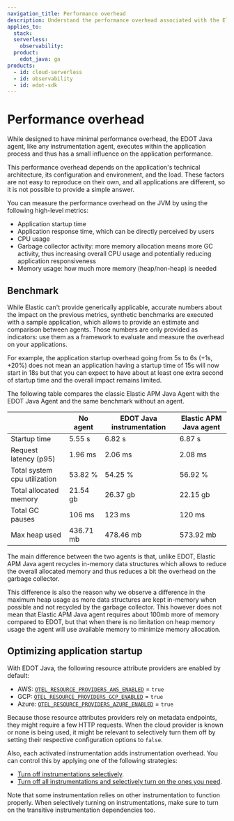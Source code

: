 ```yaml
---
navigation_title: Performance overhead
description: Understand the performance overhead associated with the Elastic Distribution of OpenTelemetry (EDOT) Java Agent compared to the classic Elastic APM agent and no agent.
applies_to:
  stack:
  serverless:
    observability:
  product:
    edot_java: ga
products:
  - id: cloud-serverless
  - id: observability
  - id: edot-sdk
---
```


# Performance overhead

While designed to have minimal performance overhead, the EDOT Java agent, like any instrumentation agent, executes within the application process and thus has a small influence on the application performance. 

This performance overhead depends on the application's technical architecture, its configuration and environment, and the load. These factors are not easy to reproduce on their own, and all applications are different, so it is not possible to provide a simple answer.

You can measure the performance overhead on the JVM by using the following high-level metrics:

- Application startup time
- Application response time, which can be directly perceived by users
- CPU usage
- Garbage collector activity: more memory allocation means more GC activity, thus increasing overall CPU usage and potentially reducing application responsiveness
- Memory usage: how much more memory (heap/non-heap) is needed

## Benchmark

While Elastic can't provide generically applicable, accurate numbers about the impact on the previous metrics, synthetic benchmarks are executed with a sample application, which allows to provide an estimate and comparison between agents. Those numbers are only provided as indicators: use them as a framework to evaluate and measure the overhead on your applications.

For example, the application startup overhead going from 5s to 6s (+1s, +20%) does not mean an application having a startup time of 15s will now start in 18s but that you can expect to have about at least one extra second of startup time and the overall impact remains limited.

The following table compares the classic Elastic APM Java Agent with the EDOT Java Agent and the same benchmark without an agent.

|                              | No agent  | EDOT Java instrumentation | Elastic APM Java agent |
|------------------------------|-----------|---------------------------|------------------------|
| Startup time                 | 5.55 s    | 6.82 s                    | 6.87 s                 |
| Request latency (p95)        | 1.96 ms   | 2.06 ms                   | 2.08 ms                |
| Total system cpu utilization | 53.82 %   | 54.25 %                   | 56.92 %                |
| Total allocated memory       | 21.54 gb  | 26.37 gb                  | 22.15 gb               |
| Total GC pauses              | 106 ms    | 123 ms                    | 120 ms                 |
| Max heap used                | 436.71 mb | 478.46 mb                 | 573.92 mb              |

The main difference between the two agents is that, unlike EDOT, Elastic APM Java agent recycles in-memory data structures which allows to reduce the overall allocated memory and thus reduces a bit the overhead on the garbage collector.

This difference is also the reason why we observe a difference in the maximum heap usage as more data structures are kept in-memory when possible and not recycled by the garbage collector. This however does not mean that Elastic APM Java agent requires about 100mb more of memory compared to EDOT, but that when there is no limitation on heap memory usage the agent will use available memory to minimize memory allocation.

## Optimizing application startup

With EDOT Java, the following resource attribute providers are enabled by default:

- AWS: [`OTEL_RESOURCE_PROVIDERS_AWS_ENABLED`](./configuration.md#configuration-options) = `true`
- GCP: [`OTEL_RESOURCE_PROVIDERS_GCP_ENABLED`](./configuration.md#configuration-options) = `true`
- Azure: [`OTEL_RESOURCE_PROVIDERS_AZURE_ENABLED`](./configuration.md#configuration-options) = `true`

Because those resource attributes providers rely on metadata endpoints, they might require a few HTTP requests. When the cloud provider is known or none is being used, it might be relevant to selectively turn them off by setting their respective configuration options to `false`.

Also, each activated instrumentation adds instrumentation overhead. You can control this by applying one of the following strategies:

- [Turn off instrumentations selectively](https://opentelemetry.io/docs/zero-code/java/agent/disable/#suppressing-specific-agent-instrumentation).
- [Turn off all instrumentations and selectively turn on the ones you need](https://opentelemetry.io/docs/zero-code/java/agent/disable/#enable-only-specific-instrumentation).

Note that some instrumentation relies on other instrumentation to function properly. When selectively turning on instrumentations, make sure to turn on the transitive instrumentation dependencies too.
